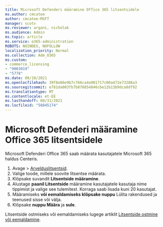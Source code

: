 ```yaml
---
title: Microsoft Defenderi määramine Office 365 litsentsidele
ms.author: cmcatee
author: cmcatee-MSFT
manager: scotv
ms.reviewer: argani, nicholak
ms.audience: Admin
ms.topic: article
ms.service: o365-administration
ROBOTS: NOINDEX, NOFOLLOW
localization_priority: Normal
ms.collection: Adm_O365
ms.custom:
- commerce_licensing
- "9003019"
- "5778"
ms.date: 08/10/2021
ms.openlocfilehash: 39f8e86e9b7c766ca4a901717c00a472e73288a3
ms.sourcegitcommit: e781da003fb7b878854846cbe12b13b9dca8df92
ms.translationtype: MT
ms.contentlocale: et-EE
ms.lasthandoff: 08/31/2021
ms.locfileid: "58845174"
---
```

# <a name="assign-microsoft-defender-for-office-365-licenses"></a>Microsoft Defenderi määramine Office 365 litsentsidele

Microsoft Defenderi Office 365 saab määrata kasutajatele Microsoft 365 haldus Centeris.

1. Avage   >  [Arvelduslitsentsid](https://go.microsoft.com/fwlink/p/?linkid=842264).
2. Valige toode, millele soovite litsentse määrata.
3. Klõpsake suvandit **Litsentside määramine**.
4. Alustage **paanil Litsentside**  määramine kasutajatele kasutaja nime tippimist ja valige see tulemitest. Korraga saab lisada kuni 20 kasutajat.
5. Määramiseks **või eemaldamiseks klõpsake nuppu**  Lülita rakendused ja teenused sisse või välja.
6. Klõpsake **nuppu Määra** ja  **sule**.

Litsentside ostmiseks või eemaldamiseks lugege artiklit [Litsentside ostmine või eemaldamine](https://docs.microsoft.com/microsoft-365/commerce/licenses/buy-licenses#buy-or-remove-licenses-for-your-business-subscription).